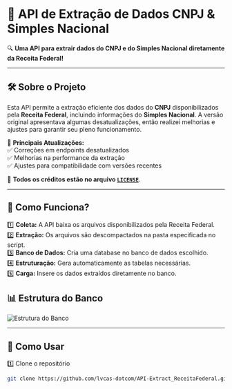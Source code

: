 # 🚀 API de Extração de Dados CNPJ & Simples Nacional  

🔍 **Uma API para extrair dados do CNPJ e do Simples Nacional diretamente da Receita Federal!**  

---

## 🛠️ Sobre o Projeto  

Esta API permite a extração eficiente dos dados do **CNPJ** disponibilizados pela **Receita Federal**, incluindo informações do **Simples Nacional**. A versão original apresentava algumas desatualizações, então realizei melhorias e ajustes para garantir seu pleno funcionamento.  

📌 **Principais Atualizações:**  
✅ Correções em endpoints desatualizados  
✅ Melhorias na performance da extração  
✅ Ajustes para compatibilidade com versões recentes  

📜 **Todos os créditos estão no arquivo [`LICENSE`](./LICENSE)**.  

---

## 🔄 Como Funciona?  

1️⃣ **Coleta:** A API baixa os arquivos disponibilizados pela Receita Federal.  
2️⃣ **Extração:** Os arquivos são descompactados na pasta especificada no script.  
3️⃣ **Banco de Dados:** Cria uma database no banco de dados escolhido.  
4️⃣ **Estruturação:** Gera automaticamente as tabelas necessárias.  
5️⃣ **Carga:** Insere os dados extraídos diretamente no banco.  

## 📊 Estrutura do Banco  

![Estrutura do Banco](https://github.com/aphonsoar/Receita_Federal_do_Brasil_-_Dados_Publicos_CNPJ/blob/master/Dados_RFB_ERD.png)  

---

## 🚀 Como Usar  

1️⃣ Clone o repositório  
```bash
git clone https://github.com/lvcas-dotcom/API-Extract_ReceitaFederal.git
